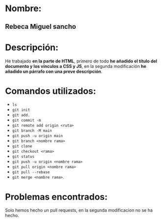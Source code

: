 # Nombre:
## Rebeca Miguel sancho

# Descripción:
He trabajado **en la parte de HTML**, primero de todo **he añadido el título del documento y los 
vínculos a CSS y JS**, en la segunda modificación **he añadido un párrafo con una preve descripción**.

# Comandos utilizados: 
- `ls`
- `git init`
- `git add.`
- `git commit -m`
- `git remote add origin <ruta>`
- `git branch -M main`
- `git push -u origin main`
- `git branch <nombre rama>`  
- `git clone`
- `git checkout <rama>`
- `git status` 
- `git push -u origin <nombre rama>`
- `git pull origin <nombre rama>`
- `git pull --rebase`
- `git merge <nombre rama>`.

# Problemas encontrados: 
Solo hemos hecho un pull requests, en la segunda modificacion no se ha hecho. 